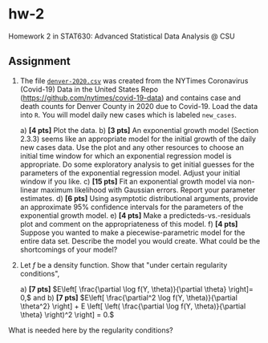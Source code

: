 # hw-2

Homework 2 in STAT630: Advanced Statistical Data Analysis @ CSU

## Assignment

1. The file [`denver-2020.csv`](https://stat630-csu.github.io/homeworks/hw-2/denver-2020.csv) was created from the NYTimes Coronavirus (Covid-19) Data in the United States Repo (https://github.com/nytimes/covid-19-data) and contains case and death counts for Denver County in 2020 due to Covid-19. Load the data into `R`. You will model daily new cases which is labeled `new_cases`.

    a) **[4 pts]** Plot the data.
    b) **[3 pts]** An exponential growth model (Section 2.3.3) seems like an appropriate model for the initial growth of the daily new cases data. Use the plot and any other resources to choose an initial time window for which an exponential regression model is appropriate.  Do some exploratory analysis to get initial guesses for the parameters of the exponential regression model.  Adjust your initial window if you like.
    c) **[15 pts]** Fit an exponential growth model via non-linear maximum likelihood with Gaussian errors. Report your parameter estimates.
    d) **[6 pts]** Using asymptotic distributional arguments, provide an approximate 95\% confidence intervals for the parameters of the exponential growth model.
    e) **[4 pts]** Make a predicteds-vs.-residuals plot and comment on the appropriateness of this model.
    f) **[4 pts]** Suppose you wanted to make a piecewise-parametric model for the entire data set.  Describe the model you would create.  What could be the shortcomings of your model?
    
2.  Let $f$ be a density function. Show that "under certain regularity conditions", 

    a) **[7 pts]** $E\left[ \frac{\partial \log f(Y, \theta)}{\partial \theta} \right]= 0,$ 
	  and
    b) **[7 pts]** $E\left[ \frac{\partial^2 \log f(Y, \theta)}{\partial \theta^2} \right] + E \left[ \left( \frac{\partial \log f(Y, \theta)}{\partial \theta} \right)^2 \right] = 0.$
   
   What is needed here by the regularity conditions?

